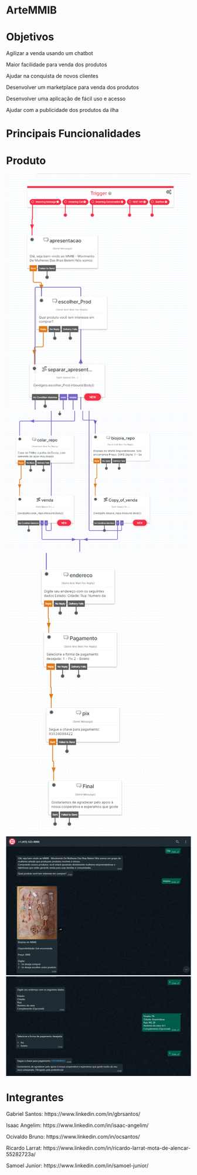 # ArteMMIB

# Objetivos
<p> Agilizar a venda usando um chatbot </p>
<p> Maior facilidade para venda dos produtos </p>
<p> Ajudar na conquista de novos clientes </p>
<p> Desenvolver um marketplace para venda dos produtos </p>
<p> Desenvolver uma aplicação de fácil uso e acesso </p>
<p> Ajudar com a publicidade dos produtos da ilha </p>

# Principais Funcionalidades

# Produto
<img src="IMAGE BOT/i1.png">
<img src="IMAGE BOT/i2.png">
<img src="IMAGE BOT/i3.png">
<img src="IMAGE BOT/i4.png">
<img src="IMAGE BOT/i5.png">

# Integrantes
<p> Gabriel Santos: https://www.linkedin.com/in/gbrsantos/ </p>
<p> Isaac Angelim: https://www.linkedin.com/in/isaac-angelim/ </p>
<p> Ocivaldo Bruno: https://www.linkedin.com/in/ocsantos/ </p>
<p> Ricardo Larrat: https://www.linkedin.com/in/ricardo-larrat-mota-de-alencar-55282723a/ </p>
<p> Samoel Junior: https://www.linkedin.com/in/samoel-junior/ </p>
